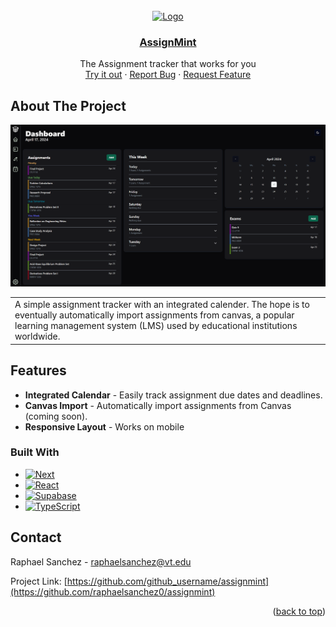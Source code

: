 ﻿<!-- PROJECT LOGO -->
<br />
<div align="center">
  <a href="https://www.assignmint.tech/">
    <img src="https://www.assignmint.tech/logos/white.png" alt="Logo" width="100" height="100">
  </a>
<a href="https://www.assignmint.tech/">
<h3 align="center">
AssignMint</h3></a>

  <p align="center">
    The Assignment tracker that works for you
    <br />
    <a href="https://www.assignmint.tech/">Try it out</a>
    ·
    <a href="https://github.com/raphaelsanchez0/assignmint/issues/new?labels=bug&template=bug-report---.md">Report Bug</a>
    ·
    <a href="https://github.com/raphaelsanchez0/assignmint/issues/new?labels=enhancement&template=feature-request---.md">Request Feature</a>
  </p>
</div>

<!-- ABOUT THE PROJECT -->

## About The Project

<!-- [![Product Name Screen Shot][product-screenshot]](https://github.com/raphaelsanchez0/assignmint/blob/master/public/images/macbook_img_dark.PNG?raw=true) -->
<div align="center">
<img src="https://github.com/raphaelsanchez0/assignmint/blob/master/public/images/macbook_img_dark.PNG?raw=true" alt="Logo">
</div>
<table>
<tr>
<td>
  A simple assignment tracker  with an integrated calender. The hope is to eventually automatically import assignments from canvas, a popular learning management system (LMS) used by educational institutions worldwide. 
</td>
</tr>
</table>
<!-- FEATURES -->

## Features

- **Integrated Calendar** - Easily track assignment due dates and deadlines.
- **Canvas Import** - Automatically import assignments from Canvas (coming soon).
- **Responsive Layout** - Works on mobile

### Built With

- [![Next][Next.js]][Next-url]
- [![React][React.js]][React-url]
- [![Supabase][Supabase]][Supabase-url]
- [![TypeScript][Typescript]][Typescript-url]

<!-- GETTING STARTED -->

## Contact

Raphael Sanchez - raphaelsanchez@vt.edu

Project Link: [https://github.com/github_username/assignmint](https://github.com/raphaelsanchez0/assignmint)

<p align="right">(<a href="#readme-top">back to top</a>)</p>

<!-- MARKDOWN LINKS & IMAGES -->
<!-- https://www.markdownguide.org/basic-syntax/#reference-style-links -->

[contributors-shield]: https://img.shields.io/github/contributors/github_username/assignmint.svg?style=for-the-badge
[contributors-url]: https://github.com/github_username/assignmint/graphs/contributors
[forks-shield]: https://img.shields.io/github/forks/github_username/assignmint.svg?style=for-the-badge
[forks-url]: https://github.com/github_username/assignmint/network/members
[stars-shield]: https://img.shields.io/github/stars/github_username/assignmint.svg?style=for-the-badge
[stars-url]: https://github.com/github_username/assignmint/stargazers
[issues-shield]: https://img.shields.io/github/issues/github_username/assignmint.svg?style=for-the-badge
[issues-url]: https://github.com/github_username/assignmint/issues
[license-shield]: https://img.shields.io/github/license/github_username/assignmint.svg?style=for-the-badge
[license-url]: https://github.com/github_username/assignmint/blob/master/LICENSE.txt
[linkedin-shield]: https://img.shields.io/badge/-LinkedIn-black.svg?style=for-the-badge&logo=linkedin&colorB=555
[linkedin-url]: https://linkedin.com/in/raphael-sanchez-a460251ba
[product-screenshot]: images/screenshot.png
[Next.js]: https://img.shields.io/badge/next.js-000000?style=for-the-badge&logo=nextdotjs&logoColor=white
[Next-url]: https://nextjs.org/
[React.js]: https://img.shields.io/badge/React-20232A?style=for-the-badge&logo=react&logoColor=61DAFB
[React-url]: https://reactjs.org/
[Supabase]: https://img.shields.io/badge/Supabase-3FCF8E?style=for-the-badge&logo=supabase&logoColor=white
[Supabase-url]: https://supabase.com/
[TypeScript]: https://img.shields.io/badge/TypeScript-3178C6?style=for-the-badge&logo=typescript&logoColor=white
[TypeScript-url]: https://www.typescriptlang.org/
